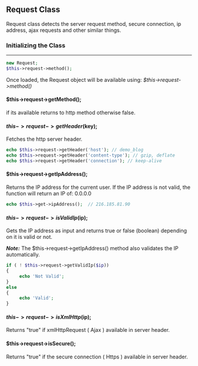 ## Request Class

Request class detects the server request method, secure connection, ip address, ajax requests and other similar things.

### Initializing the Class

------

```php
new Request;
$this->request->method();
```

Once loaded, the Request object will be available using: <dfn>$this->request->method()</dfn>

#### $this->request->getMethod();

if its available returns to http method otherwise false.

#### $this->request->getHeader($key);

Fetches the http server header.

```php
echo $this->request->getHeader('host'); // demo_blog
echo $this->request->getHeader('content-type'); // gzip, deflate
echo $this->request->getHeader('connection'); // keep-alive
```

#### $this->request->getIpAddress();

Returns the IP address for the current user. If the IP address is not valid, the function will return an IP of: 0.0.0.0

```php
echo $this->get->ipAddress();  // 216.185.81.90
```

#### $this->request->isValidIp($ip);

Gets the IP address as input and returns true or false (boolean) depending on it is valid or not. 

***Note:*** The $this->request->getIpAddress() method also validates the IP automatically.

```php
if ( ! $this->request->getValidIp($ip))
{
     echo 'Not Valid';
}
else
{
     echo 'Valid';
}
```

#### $this->request->isXmlHttp($ip);

Returns "true" if xmlHttpRequest ( Ajax ) available in server header.

#### $this->request->isSecure();

Returns "true" if the secure connection ( Https ) available in server header.